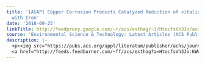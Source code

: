 ```yaml
---
title: '[ASAP] Copper Corrosion Products Catalyzed Reduction of <italic toggle="yes">N</italic>-Nitrosodimethylamine
  with Iron'
date: '2018-09-25'
linkTitle: http://feedproxy.google.com/~r/acs/esthag/~3/HtocfsVh3Jo/acs.est.8b02574
source: 'Environmental Science & Technology: Latest Articles (ACS Publications)'
description: |-
  <p><img src="https://pubs.acs.org/appl/literatum/publisher/achs/journals/content/esthag/0/esthag.ahead-of-print/acs.est.8b02574/20180925/images/medium/es-2018-02574n_0007.gif" alt="TOC Graphic"/></p><div><cite>Environmental Science & Technology</cite></div><div>DOI: 10.1021/acs.est.8b02574</div><div class="feedflare">
  <a href="http://feeds.feedburner.com/~ff/acs/esthag?a=HtocfsVh3Jo:KWWOT7ESMW4:yIl2AUoC8zA"><img src="http://feeds.feedburner.com/~ff/acs/esthag?d=yIl2AUoC8zA" border="0"></img></a>
---
```


